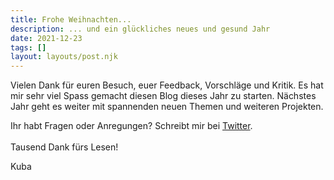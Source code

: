 ```yaml
---
title: Frohe Weihnachten...
description: ... und ein glückliches neues und gesund Jahr
date: 2021-12-23
tags: []
layout: layouts/post.njk
---
```


Vielen Dank für euren Besuch, euer Feedback, Vorschläge und Kritik. Es hat mir sehr viel Spass gemacht diesen Blog dieses Jahr zu starten. Nächstes Jahr geht es weiter mit spannenden neuen Themen und weiteren Projekten.

Ihr habt Fragen oder Anregungen? Schreibt mir bei [Twitter](https://twitter.com/der_kuba).
\
\
Tausend Dank fürs Lesen!

Kuba

